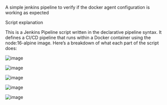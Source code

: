 A simple jenkins pipeline to verify if the docker agent configuration is working as expected


Script explanation

This is a Jenkins Pipeline script written in the declarative pipeline syntax. It defines a CI/CD pipeline that runs within a Docker container using the node:16-alpine image. Here’s a breakdown of what each part of the script does:

![image](https://github.com/user-attachments/assets/0449b69c-791a-4b81-8c72-7d318e5d57a7)

![image](https://github.com/user-attachments/assets/1ab86af1-62df-42c0-bfd6-14ea263bf382)


![image](https://github.com/user-attachments/assets/88465b90-8a7f-4b86-a923-842a62a43276)


![image](https://github.com/user-attachments/assets/bd3609c2-6fcf-4dd5-9419-b12570fbf413)

![image](https://github.com/user-attachments/assets/0360f23a-098d-4909-aa59-eec42bbf66e2)

